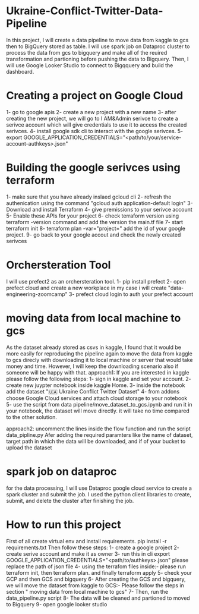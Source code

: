 # Ukraine-Conflict-Twitter-Data-Pipeline
In this project, I will create a data pipeline to move data from kaggle to gcs then to BigQuery stored as table. I will use spark job on Dataproc cluster to process the data from gcs to bigquery and make all of the reuired transformation and partioning before pushing the data to Bigquery. Then, I will use Google Looker Studio to connect to Bigqquery and build the dashboard. 

# Creating a project on Google Cloud
1- go to google apis
2- create a new project with a new name
3- after creating the new project, we will go to I AM&Admin serivce to create a serivce account which will give credentials to use it to access the created serivces.
4- install google sdk cli to interact with the google serivces.
5- export GOOGLE_APPLICATION_CREDENTIALS="<path/to/your/service-account-authkeys>.json"

# Building the google serivces using terraform
1- make sure that you have already inslaed gcloud cli 
2- refresh the authenication using the command "gcloud auth application-default login"
3- Download and install Terraform
4- give premissions to your serivce account
5- Enable these APIs for your project
6- check terraform version using terraform -version command and add the version the main.tf file 
7- start terraform init
8- terraform plan -var="project=<your-gcp-project-id>" add the id of your google project.
9- go back to your google accout and check the newly created serivces

# Orchersteration Tool
I will use prefect2 as an orchersteration tool. 
1- pip install prefect
2- open prefect cloud and create a new workplace in my case i will create "data-engineering-zoomcamp" 
3- prefect cloud login to auth your prefect account

# moving data from local machine to gcs
As the dataset already stored as csvs in kaggle, I found that it would be more easily for reproducing the pipeline again to move the data from kaggle to gcs direcly with downloading it to local machine or server that would take money and time. However, I will keep the downloading scenario also if someone will be happy with that.
approach1: If you are interested in kaggle please follow the following steps:
1- sign in kaggle and set your account.
2- create new juypter notebook inside kaggle Home.
3- inside the notebook add the dataset "🇺🇦 Ukraine Conflict Twitter Dataset"
4- from addons choose Google Cloud services and attach cloud storage to your notebook
5- use the script from data pipeline/move_dataset_to_gcs.ipynb and run it in your notebook, the dataset will move directly. it will take no time compared to the other solution.

approach2: 
uncomment the lines inside the flow function and run the script data_pipline.py Afer adding the required paramters like the name of dataset, target path in which the data will be downloaded, and if of your bucket to upload the dataset

# spark job on dataproc
for the data processing, I will use Dataproc google cloud service to create a spark cluster and submit the job. I used the python client libraries to create, submit, and delete the cluster after finishing the job.

# How to run this project
First of all create virtual env and install requirements. pip install -r requirements.txt
Then follow these steps:
1- create a google project
2- create serive account and make it as owner
3- run this in cli export GOOGLE_APPLICATION_CREDENTIALS="<path/to/authkeys>.json" please replace the path of json file
4- using the terrafom files inside:- 
please run terraform init, then terraform plan. and finally terraform apply
5- check your GCP and then GCS and bigquery 
6- After creating the GCS and bigquery, we will move the dataset from kaggle to GCS:-
Please follow the steps in section " moving data from local machine to gcs"
7- Then, run the data_pipeline.py script
8- The data will be cleaned and partioned to moved to Bigquery
9- open google looker studio